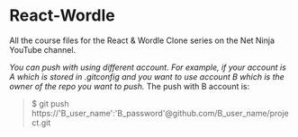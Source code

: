 # React-Wordle
All the course files for the React &amp; Wordle Clone series on the Net Ninja YouTube channel.


*You can push with using different account. For example, if your account is A which is stored in .gitconfig and you want to use account B which is the owner of the repo you want to push.*
The push with B account is:
> $ git push https://'B_user_name':'B_password'@github.com/B_user_name/project.git
